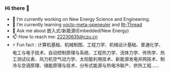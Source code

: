 ### Hi there 👋
- 🔭 I’m currently working on New Energy Science and Engineering.
- 🌱 I’m currently learning [yocto-meta-openeuler](https://github.com/Darrenpig/openEuler_Tutorial) and [Rt-Thread](https://club.rt-thread.org/index.html/) 
- 💬 Ask me about 嵌入式/新能源(Embedded/New Energy)
- 📫 How to reach me: <22230635@czu.cn>
- ⚡ Fun fact :  计算机基础、机械制图、工程力学、机械设计基础、普通化学、电工与电子技术、自动控制原理与系统、工程热力学、流体力学、传热学、热工测试仪表、风力机空气动力学、太阳能利用技术、新能源发电并网技术、制冷与空调原理、储能原理与技术、分布式能源与热电冷联产、供热工程......


<!--
**Darrenpig/Darrenpig** is a ✨ _special_ ✨ repository because its `README.md` (this file) appears on your GitHub profile.

Here are some ideas to get you started:

- 🔭 I’m currently working on ...
- 🌱 I’m currently learning ...
- 👯 I’m looking to collaborate on ...
- 🤔 I’m looking for help with ...
- 💬 Ask me about ...
- 📫 How to reach me: ...
- 😄 Pronouns: ...
- ⚡ Fun fact: ...
-->
